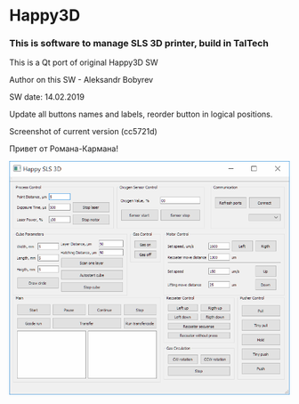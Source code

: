 # Happy3D

### This is software to manage SLS 3D printer, build in TalTech

This is a Qt port of original Happy3D SW

Author on this SW - Aleksandr Bobyrev

SW date: 14.02.2019

Update all buttons names and labels, reorder button in logical positions.

Screenshot of current version (cc5721d) 

Привет от Романа-Кармана!



![](https://github.com/Anaga/Happy3D-Qt/blob/master/Img/ScrinshotV3.png)
